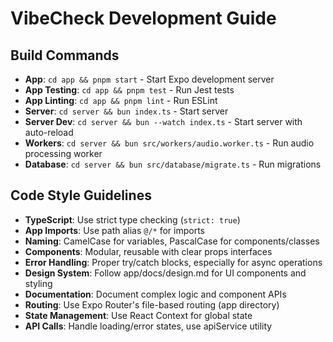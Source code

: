 # VibeCheck Development Guide

## Build Commands
- **App**: `cd app && pnpm start` - Start Expo development server
- **App Testing**: `cd app && pnpm test` - Run Jest tests
- **App Linting**: `cd app && pnpm lint` - Run ESLint
- **Server**: `cd server && bun index.ts` - Start server
- **Server Dev**: `cd server && bun --watch index.ts` - Start server with auto-reload
- **Workers**: `cd server && bun src/workers/audio.worker.ts` - Run audio processing worker
- **Database**: `cd server && bun src/database/migrate.ts` - Run migrations

## Code Style Guidelines
- **TypeScript**: Use strict type checking (`strict: true`)
- **App Imports**: Use path alias `@/*` for imports
- **Naming**: CamelCase for variables, PascalCase for components/classes
- **Components**: Modular, reusable with clear props interfaces
- **Error Handling**: Proper try/catch blocks, especially for async operations
- **Design System**: Follow app/docs/design.md for UI components and styling
- **Documentation**: Document complex logic and component APIs
- **Routing**: Use Expo Router's file-based routing (app directory)
- **State Management**: Use React Context for global state
- **API Calls**: Handle loading/error states, use apiService utility